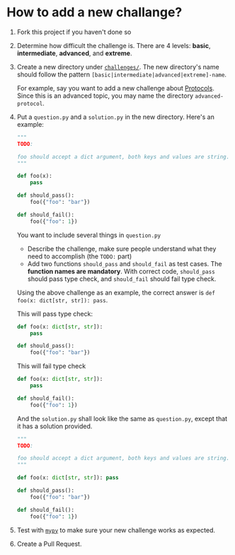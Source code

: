 # How to add a new challange?

1. Fork this project if you haven't done so

2. Determine how difficult the challenge is. There are 4 levels: **basic**, **intermediate**, **advanced**, and **extreme**.

3. Create a new directory under [`challenges/`](https://github.com/laike9m/Python-Type-Challenges/tree/main/challenges). The new directory's name should follow the pattern `[basic|intermediate|advanced|extreme]-name`.

   For example, say you want to add a new challenge about [Protocols](https://mypy.readthedocs.io/en/stable/protocols.html). Since this is an advanced topic, you may name the directory `advanced-protocol`.

4. Put a `question.py` and a `solution.py` in the new directory. Here's an example:
   ```python
   """
   TODO:

   foo should accept a dict argument, both keys and values are string.
   """

   def foo(x):
       pass

   def should_pass():
       foo({"foo": "bar"})

   def should_fail():
       foo({"foo": 1})
   ```

   You want to include several things in `question.py`

   - Describe the challenge, make sure people understand what they need to accomplish (the `TODO:` part)
   - Add two functions `should_pass` and `should_fail` as test cases. The **function names are mandatory**. With correct code, `should_pass` should pass type check, and `should_fail` should fail type check.

   Using the above challenge as an example, the correct answer is `def foo(x: dict[str, str]): pass`.

   This will pass type check:

   ```python
   def foo(x: dict[str, str]):
       pass

   def should_pass():
       foo({"foo": "bar"})
   ```

   This will fail type check

   ```python
   def foo(x: dict[str, str]):
       pass

   def should_fail():
       foo({"foo": 1})
   ```

   And the `solution.py` shall look like the same as `question.py`, except that it has a solution provided.

   ```python
   """
   TODO:

   foo should accept a dict argument, both keys and values are string.
   """

   def foo(x: dict[str, str]): pass

   def should_pass():
       foo({"foo": "bar"})

   def should_fail():
       foo({"foo": 1})
   ```

5. Test with [`mypy`](https://mypy.readthedocs.io/) to make sure your new challenge works as expected.

6. Create a Pull Request.
